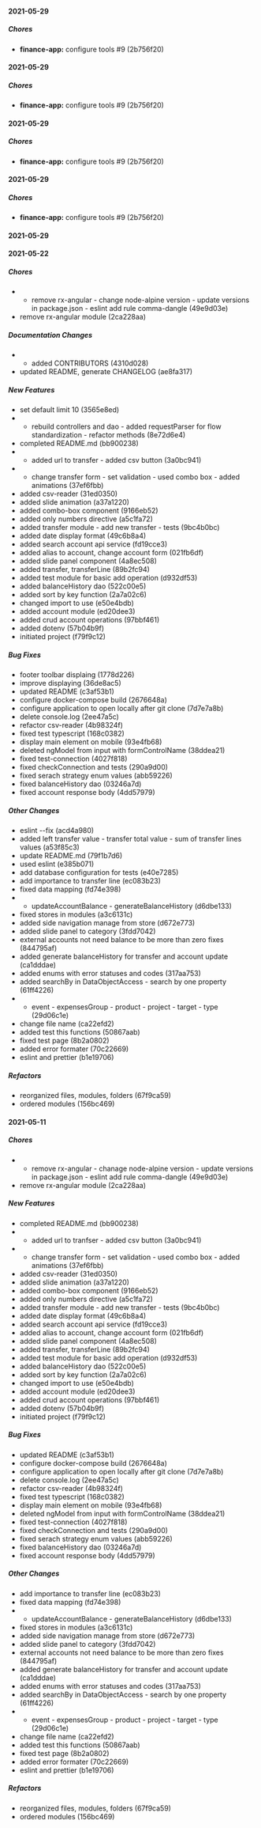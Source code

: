 #### 2021-05-29

##### Chores

* **finance-app:**  configure tools #9 (2b756f20)

#### 2021-05-29

##### Chores

* **finance-app:**  configure tools #9 (2b756f20)

#### 2021-05-29

##### Chores

* **finance-app:**  configure tools #9 (2b756f20)

#### 2021-05-29

##### Chores

* **finance-app:**  configure tools #9 (2b756f20)

#### 2021-05-29

#### 2021-05-22

##### Chores

*   - remove rx-angular  - change node-alpine version  - update versions in package.json  - eslint add rule comma-dangle (49e9d03e)
*  remove rx-angular module (2ca228aa)

##### Documentation Changes

*   - added CONTRIBUTORS (4310d028)
*  updated README, generate CHANGELOG (ae8fa317)

##### New Features

*  set default limit 10 (3565e8ed)
*   - rebuild controllers and dao  - added requestParser for flow standardization  - refactor methods (8e72d6e4)
*  completed README.md (bb900238)
*   - added url to transfer  - added csv button (3a0bc941)
*   - change transfer form  - set validation  - used combo box  - added animations (37ef6fbb)
*  added csv-reader (31ed0350)
*  added slide animation (a37a1220)
*  added combo-box component (9166eb52)
*  added only numbers directive (a5c1fa72)
*  added transfer module  - add new transfer  - tests (9bc4b0bc)
*  added date display format (49c6b8a4)
*  added search account api service (fd19cce3)
*  added alias to account, change account form (021fb6df)
*  added slide panel component (4a8ec508)
*  added transfer, transferLine (89b2fc94)
*  added test module for basic add operation (d932df53)
*  added balanceHistory dao (522c00e5)
*  added sort by key function (2a7a02c6)
*  changed import to use (e50e4bdb)
*  added account module (ed20dee3)
*  added crud account operations (97bbf461)
*  added dotenv (57b04b9f)
*  initiated project (f79f9c12)

##### Bug Fixes

*  footer toolbar displaing (1778d226)
*  improve displaying (36de8ac5)
*  updated README (c3af53b1)
*  configure docker-compose build (2676648a)
*  configure application to open locally  after git clone (7d7e7a8b)
*  delete console.log (2ee47a5c)
*  refactor csv-reader (4b98324f)
*  fixed test typescript (168c0382)
*  display main element on mobile (93e4fb68)
*  deleted ngModel from input with formControlName (38ddea21)
*  fixed test-connection (4027f818)
*  fixed checkConnection and tests (290a9d00)
*  fixed serach strategy enum values (abb59226)
*  fixed balanceHistory dao (03246a7d)
*  fixed account response body (4dd57979)

##### Other Changes

*  eslint --fix (acd4a980)
*  added left transfer value  - transfer total value - sum of transfer lines values (a53f85c3)
*  update README.md (79f1b7d6)
*  used eslint (e385b071)
*  add database configuration for tests (e40e7285)
*  add importance to transfer line (ec083b23)
*  fixed data mapping (fd74e398)
*   - updateAccountBalance  - generateBalanceHistory (d6dbe133)
*  fixed stores in modules (a3c6131c)
*  added side navigation manage from store (d672e773)
*  added slide panel to category (3fdd7042)
*  external accounts not need balance to  be more than zero fixes (844795af)
*  added generate balanceHistory for transfer and account update (ca1dddae)
*  added enums with error statuses and codes (317aa753)
*  added searchBy in DataObjectAccess - search by one property (61ff4226)
*  - event - expensesGroup - product - project - target - type (29d06c1e)
*  change file name (ca22efd2)
*  added test this functions (50867aab)
*  fixed test page (8b2a0802)
*  added error formater (70c22669)
*  eslint and prettier (b1e19706)

##### Refactors

*  reorganized files, modules, folders (67f9ca59)
*  ordered modules (156bc469)

#### 2021-05-11

##### Chores

*   - remove rx-angular  - chanage node-alpine version  - update versions in package.json  - eslint add rule comma-dangle (49e9d03e)
*  remove rx-angular module (2ca228aa)

##### New Features

*  completed README.md (bb900238)
*   - added url to tranfser  - added csv button (3a0bc941)
*   - change transfer form  - set validation  - used combo box  - added animations (37ef6fbb)
*  added csv-reader (31ed0350)
*  added slide animation (a37a1220)
*  added combo-box component (9166eb52)
*  added only numbers directive (a5c1fa72)
*  added transfer module  - add new transfer  - tests (9bc4b0bc)
*  added date display format (49c6b8a4)
*  added search account api service (fd19cce3)
*  added alias to account, change account form (021fb6df)
*  added slide panel component (4a8ec508)
*  added transfer, transferLine (89b2fc94)
*  added test module for basic add operation (d932df53)
*  added balanceHistory dao (522c00e5)
*  added sort by key function (2a7a02c6)
*  changed import to use (e50e4bdb)
*  added account module (ed20dee3)
*  added crud account operations (97bbf461)
*  added dotenv (57b04b9f)
*  initiated project (f79f9c12)

##### Bug Fixes

*  updated README (c3af53b1)
*  configure docker-compose build (2676648a)
*  configure application to open locally  after git clone (7d7e7a8b)
*  delete console.log (2ee47a5c)
*  refactor csv-reader (4b98324f)
*  fixed test typescript (168c0382)
*  display main element on mobile (93e4fb68)
*  deleted ngModel from input with formControlName (38ddea21)
*  fixed test-connection (4027f818)
*  fixed checkConnection and tests (290a9d00)
*  fixed serach strategy enum values (abb59226)
*  fixed balanceHistory dao (03246a7d)
*  fixed account response body (4dd57979)

##### Other Changes

*  add importance to transfer line (ec083b23)
*  fixed data mapping (fd74e398)
*   - updateAccountBalance  - generateBalanceHistory (d6dbe133)
*  fixed stores in modules (a3c6131c)
*  added side navigation manage from store (d672e773)
*  added slide panel to category (3fdd7042)
*  external accounts not need balance to  be more than zero fixes (844795af)
*  added generate balanceHistory for transfer and account update (ca1dddae)
*  added enums with error statuses and codes (317aa753)
*  added searchBy in DataObjectAccess - search by one property (61ff4226)
*  - event - expensesGroup - product - project - target - type (29d06c1e)
*  change file name (ca22efd2)
*  added test this functions (50867aab)
*  fixed test page (8b2a0802)
*  added error formater (70c22669)
*  eslint and prettier (b1e19706)

##### Refactors

*  reorganized files, modules, folders (67f9ca59)
*  ordered modules (156bc469)

